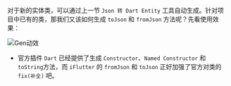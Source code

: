 对于新的实体类，可以通过上一节 `Json 转 Dart Entity` 工具自动生成。针对项目中已有的类，那我们又该如何生成 `toJson` 和 `fromJson` 方法呢？先看使用效果：

![Gen动效](https://cdn.jsdelivr.net/gh/YangLang116/iFlutter-Document/configs/generate_to_from_json.gif)

- 官方插件 `Dart` 已经提供了生成 `Constructor`、`Named Constructor` 和 `toString`方法，而 `iFlutter` 的 `fromJson` 和 `toJson` 正好加强了官方对类的 `fix(补全)` 吧。
